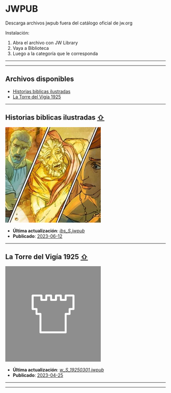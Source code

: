 # JWPUB

Descarga archivos jwpub fuera del catálogo oficial de jw.org

Instalación:

1. Abra el archivo con JW Library
2. Vaya a Biblioteca
3. Luego a la categoría que le corresponda

____
____
## Archivos disponibles
* [Historias biblicas ilustradas](#historias-biblicas-ilustradas-)
* [La Torre del Vigía 1925](#la-torre-del-vigía-1925-)

____
## Historias biblicas ilustradas [⇧](#archivos-disponibles)
<img src="screenshots/ibs.jpg" width="300px">

* **Última actualización**: [*ibs_S.jwpub*](https://github.com/MisaelArciniega/JWPUB/releases/download/ibs_S.jwpub/ibs_S.jwpub)
* **Publicado**: [2023-06-12](CHANGELOG.md/#ibs---2023-06-12)

____
## La Torre del Vigía 1925 [⇧](#archivos-disponibles)
<img src="screenshots/w19250301.jpg" width="300px">

* **Última actualización**: [*w_S_19250301.jwpub*](https://github.com/MisaelArciniega/JWPUB/releases/download/w_S_19250301.jwpub/w_S_19250301.jwpub)
* **Publicado**: [2023-04-25](CHANGELOG.md/#w_S_19250301---2023-04-25)

____
____

